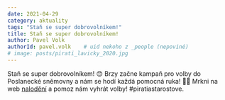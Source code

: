 ```yaml
---
date: 2021-04-29
category: aktuality
tags: "Staň se super dobrovolníkem!"
title: Staň se super dobrovolníkem!
author: Pavel Volk
authorId: pavel.volk    # uid nekoho z _people (nepoviné)
# image: posts/pirati_lavicky_2020.jpg
---
```


Staň se super dobrovolníkem! 😊 Brzy začne kampaň pro volby do Poslanecké sněmovny a nám se hodí každá pomocná ruka! 🖤⛺ Mrkni na web [nalodění](https://nalodeni.pirati.cz/kampan2021/) a pomoz nám vyhrát volby! #piratiastarostove.
